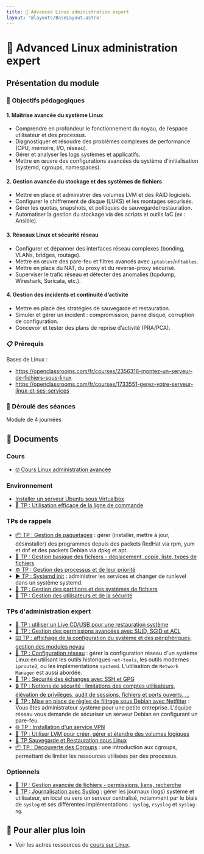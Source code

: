 ```yaml
---
title: 🐧 Advanced Linux administration expert
layout: '@layouts/BaseLayout.astro'
---
```


# 🐧 Advanced Linux administration expert

## Présentation du module

### 🎯 Objectifs pédagogiques

#### 1. **Maîtrise avancée du système Linux**

- Comprendre en profondeur le fonctionnement du noyau, de l’espace utilisateur et des processus.
- Diagnostiquer et résoudre des problèmes complexes de performance (CPU, mémoire, I/O, réseau).
- Gérer et analyser les logs systèmes et applicatifs.
- Mettre en œuvre des configurations avancées du système d'initialisation (systemd, cgroups, namespaces).

#### 2. **Gestion avancée du stockage et des systèmes de fichiers**

- Mettre en place et administrer des volumes LVM et des RAID logiciels.
- Configurer le chiffrement de disque (LUKS) et les montages sécurisés.
- Gérer les quotas, snapshots, et politiques de sauvegarde/restauration.
- Automatiser la gestion du stockage via des scripts et outils IaC (ex : Ansible).

#### 3. **Réseaux Linux et sécurité réseau**

- Configurer et dépanner des interfaces réseau complexes (bonding, VLANs, bridges, routage).
- Mettre en œuvre des pare-feu et filtres avancés avec `iptables`/`nftables`.
- Mettre en place du NAT, du proxy et du reverse-proxy sécurisé.
- Superviser le trafic réseau et détecter des anomalies (tcpdump, Wireshark, Suricata, etc.).

#### 4. **Gestion des incidents et continuité d’activité**

- Mettre en place des stratégies de sauvegarde et restauration.
- Simuler et gérer un incident : compromission, panne disque, corruption de configuration.
- Concevoir et tester des plans de reprise d’activité (PRA/PCA).

### 📋 Prérequis

Bases de Linux :

- <https://openclassrooms.com/fr/courses/2356316-montez-un-serveur-de-fichiers-sous-linux>
- <https://openclassrooms.com/fr/courses/1733551-gerez-votre-serveur-linux-et-ses-services>

### 📅 Déroulé des séances

Module de 4 journées

## 📑 Documents

### Cours

- [🤓 Cours Linux administration avancée](/estiam/linux/cours)

### Environnement

- [Installer un serveur Ubuntu sous Virtualbox](https://www.eugenetoons.fr/installer-un-serveur-ubuntu-sous-virtualbox/)
- [  TP : Utilisation efficace de la ligne de commande](/linux/tp-ligne-commande)

### TPs de rappels

- [📦 TP : Gestion de paquetages](/linux/tp-rpm-apt) : gérer (installer, mettre à jour, désinstaller) des programmes depuis des packets RedHat via rpm, yum et dnf et des packets Debian via dpkg et apt.
- [📂 TP : Gestion basique des fichiers - déplacement, copie, liste, types de fichiers](/linux/tp-fichiers)
- [⚙️ TP : Gestion des processus et de leur priorité](/linux/tp-process)
- [▶️ TP : Systemd init](/linux/tp-systemd) : administrer les services et changer de runlevel dans un système systemd.
- [💽 TP : Gestion des partitions et des systèmes de fichiers](/linux/tp-partitions)
- [👥 TP : Gestion des utilisateurs et de la sécurité](/linux/tp-utilisateurs)

### TPs d'administration expert

- [📀 TP : utiliser un Live CD/USB pour une restauration système](/linux/tp-rescue)
- [🔐 TP : Gestion des permissions avancées avec SUID, SGID et ACL](/linux/tp-droits-avance)
- [⌨️ TP : affichage de la configuration du système et des périphériques, gestion des modules noyau](/linux/tp-systeme)
- [📡 TP : Configuration réseau](/linux/tp-network) : gérer la configuration réseau d'un système Linux en utilisant les outils historiques `net-tools`, les outils modernes `iproute2`, ou les implémentations `systemd`. L'utilisation de `Network Manager` est aussi abordée.
- [🔐 TP : Sécurité des échanges avec SSH et GPG](/linux/tp-ssh-gpg)
- [🔒 TP : Notions de sécurité : limitations des comptes utilisateurs, élévation de privilèges, audit de sessions, fichiers et ports ouverts, …](/linux/tp-security)
- [🔐 TP : Mise en place de règles de filtrage sous Debian avec Netfilter](/linux/projet-netfilter) : Vous êtes administrateur système pour une petite entreprise. L'équipe réseau vous demande de sécuriser un serveur Debian en configurant un pare-feu.
- [🌐 TP : Installation d'un service VPN](/linux/tp-vpn)
- [💽 TP : Utiliser LVM pour créer, gérer et étendre des volumes logiques](/linux/tp-lvm)
- [💾 TP Sauvegarde et Restauration sous Linux](/linux/tp-backup)
- [📦 TP : Découverte des Cgroups](/linux/tp-cgroup) : une introduction aux cgroups, permettant de limiter les ressources utilisées par des processus.

### Optionnels

- [📁 TP : Gestion avancée de fichiers - permissions, liens, recherche](/linux/tp-fichiers-avance)
- [📜 TP : Journalisation avec Syslog](/linux/tp-syslog) : gérer les journaux (logs) système et utilisateur, en local ou vers un serveur centralisé, notamment par le biais de `syslog` et ses différentes implémentations : `syslog`, `rsyslog` et `syslog-ng`.

## 🚀 Pour aller plus loin

- Voir les autres ressources du [cours sur Linux](/linux).

